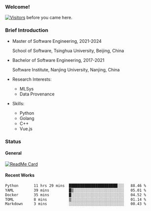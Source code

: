 ### Welcome!

[![Visitors](https://visitor-badge.laobi.icu/badge?page_id=HermitSun.HermitSun)]() before you came here.

### Brief Introduction

- Master of Software Engineering, 2021-2024
  
  School of Software, Tsinghua University, Beijing, China

- Bachelor of Software Engineering, 2017-2021
  
  Software Institute, Nanjing University, Nanjing, China

- Research Interests:
  - MLSys
  - Data Provenance

- Skills:
  - Python
  - Golang
  - C++
  - Vue.js

### Status

#### General

[![ReadMe Card](https://github-readme-stats.hermitsun.vercel.app/api?username=HermitSun&count_private=true&show_icons=true)]()

#### Recent Works

<!--START_SECTION:waka-->

```txt
Python       11 hrs 29 mins  ██████████████████████░░░   88.46 %
YAML         39 mins         █▒░░░░░░░░░░░░░░░░░░░░░░░   05.01 %
Docker       35 mins         █░░░░░░░░░░░░░░░░░░░░░░░░   04.52 %
TOML         8 mins          ▒░░░░░░░░░░░░░░░░░░░░░░░░   01.14 %
Markdown     3 mins          ░░░░░░░░░░░░░░░░░░░░░░░░░   00.43 %
```

<!--END_SECTION:waka-->
